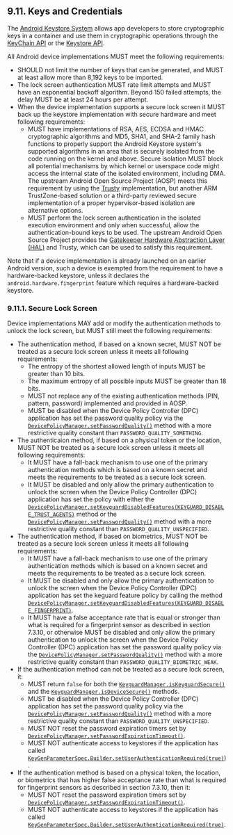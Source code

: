 ## 9.11\. Keys and Credentials

The [Android Keystore System](https://developer.android.com/training/articles/keystore.html) allows
app developers to store cryptographic keys in a container and use them in
cryptographic operations through the
[KeyChain API](https://developer.android.com/reference/android/security/KeyChain.html) or
the [Keystore API](https://developer.android.com/reference/java/security/KeyStore.html).

All Android device implementations MUST meet the following requirements:

*   SHOULD not limit the number of keys that can be generated, and MUST at
    least allow more than 8,192 keys to be imported.
*   The lock screen authentication MUST rate limit attempts and MUST have an
    exponential backoff algorithm. Beyond 150 failed attempts, the delay MUST be
    at least 24 hours per attempt.
*   When the device implementation supports a secure lock screen it MUST back up the
    keystore implementation with secure hardware and meet following requirements:
    *   MUST have implementations of RSA, AES, ECDSA and HMAC cryptographic
        algorithms and MD5, SHA1, and SHA-2 family hash functions to properly
        support the Android Keystore system's supported algorithms in an area
        that is securely isolated from the code running on the kernel and
        above. Secure isolation MUST block all potential mechanisms by which
        kernel or userspace code might access the internal state of the
        isolated environment, including DMA. The upstream Android Open Source
        Project (AOSP) meets this requirement by using the [Trusty](https://source.android.com/security/trusty/)
        implementation, but another ARM TrustZone-based solution or a
        third-party reviewed secure implementation of a proper
        hypervisor-based isolation are alternative options.
    *   MUST perform the lock screen authentication in the isolated execution
        environment and only when successful, allow the authentication-bound
        keys to be used. The upstream Android Open Source Project provides
        the [Gatekeeper Hardware Abstraction Layer (HAL)](http://source.android.com/devices/tech/security/authentication/gatekeeper.html)
        and Trusty, which can be used to satisfy this requirement.

Note that if a device implementation is already launched on an earlier Android
version, such a device is exempted from the requirement to have a
hardware-backed keystore, unless it declares the `android.hardware.fingerprint`
feature which requires a hardware-backed keystore.

### 9.11.1\. Secure Lock Screen

Device implementations MAY add or modify the authentication methods to unlock
the lock screen, but MUST still meet the following requirements:

*   The authentication method, if based on a known secret, MUST NOT be treated
    as a secure lock screen unless it meets all following requirements:
    *    The entropy of the shortest allowed length of inputs MUST be greater
         than 10 bits.
    *    The maximum entropy of all possible inputs MUST be greater than 18 bits.
    *    MUST not replace any of the existing authentication methods (PIN,
         pattern, password) implemented and provided in AOSP.
    *    MUST be disabled when the Device Policy Controller (DPC) application
         has set the password quality policy via the
         [`DevicePolicyManager.setPasswordQuality()`](https://developer.android.com/reference/android/app/admin/DevicePolicyManager.html#setPasswordQuality%28android.content.ComponentName,%20int%29)
         method with a more restrictive quality constant than `PASSWORD_QUALITY_SOMETHING`.
*   The authenticaion method, if based on a physical token or the location,
    MUST NOT be treated as a secure lock screen unless it meets all following
    requirements:
    *    It MUST have a fall-back mechanism to use one of the primary
         authentication methods which is based on a known secret and meets
         the requirements to be treated as a secure lock screen.
    *    It MUST be disabled and only allow the primary authentication to
         unlock the screen when the Device Policy Controller (DPC) application
         has set the policy with either the
         [`DevicePolicyManager.setKeyguardDisabledFeatures(KEYGUARD_DISABLE_TRUST_AGENTS)`](http://developer.android.com/reference/android/app/admin/DevicePolicyManager.html#setKeyguardDisabledFeatures%28android.content.ComponentName,%20int%29)
         method or the [`DevicePolicyManager.setPasswordQuality()`](https://developer.android.com/reference/android/app/admin/DevicePolicyManager.html#setPasswordQuality%28android.content.ComponentName,%20int%29)
         method with a more restrictive quality constant than
         `PASSWORD_QUALITY_UNSPECIFIED`.
*    The authentication method, if based on biometrics, MUST NOT be treated as a
     secure lock screen unless it meets all following requirements:
     *    It MUST have a fall-back mechanism to use one of the primary
          authentication methods which is based on a known secret and meets
          the requirements to be treated as a secure lock screen.
     *    It MUST be disabled and only allow the primary authentication to
          unlock the screen when the Device Policy Controller (DPC) application
          has set the keguard feature policy by calling the method
          [`DevicePolicyManager.setKeyguardDisabledFeatures(KEYGUARD_DISABLE_FINGERPRINT)`](http://developer.android.com/reference/android/app/admin/DevicePolicyManager.html#setKeyguardDisabledFeatures%28android.content.ComponentName,%20int%29).
     *    It MUST have a false acceptance rate that is equal or stronger than
          what is required for a fingerprint sensor as described in
          section 7.3.10, or otherwise MUST be disabled and only allow the
          primary authentication to unlock the screen when the Device Policy
          Controller (DPC) application has set the password quality policy
          via the [`DevicePolicyManager.setPasswordQuality()`](https://developer.android.com/reference/android/app/admin/DevicePolicyManager.html\#setPasswordQuality%28android.content.ComponentName,%20int%29)
          method with a more restrictive quality constant than
          `PASSWORD_QUALITY_BIOMETRIC_WEAK`.
*    If the authentication method can not be treated as a secure lock screen,
     it:
     *    MUST return `false` for both the [`KeyguardManager.isKeyguardSecure()`](http://developer.android.com/reference/android/app/KeyguardManager.html#isKeyguardSecure%28%29)
          and the [`KeyguardManager.isDeviceSecure()`](https://developer.android.com/reference/android/app/KeyguardManager.html#isDeviceSecure%28%29)
          methods.
     *    MUST be disabled when the Device Policy Controller (DPC) application
          has set the password quality policy via the [`DevicePolicyManager.setPasswordQuality()`](https://developer.android.com/reference/android/app/admin/DevicePolicyManager.html#setPasswordQuality%28android.content.ComponentName,%20int%29)
          method with a more restrictive quality constant than `PASSWORD_QUALITY_UNSPECIFIED`.
     *    MUST NOT reset the password expiration timers set by [`DevicePolicyManager.setPasswordExpirationTimeout()`](http://developer.android.com/reference/android/app/admin/DevicePolicyManager.html#setPasswordExpirationTimeout%28android.content.ComponentName,%20long%29).
     *    MUST NOT authenticate access to keystores if the application has called
          [`KeyGenParameterSpec.Builder.setUserAuthenticationRequired(true)`](https://developer.android.com/reference/android/security/keystore/KeyGenParameterSpec.Builder.html#setUserAuthenticationRequired%28boolean%29)).
*    If the authentication method is based on a physical token, the location,
     or biometrics that has higher false acceptance rate than what is required
     for fingerprint sensors as described in section 7.3.10, then it:
     *    MUST NOT reset the password expiration timers set by [`DevicePolicyManager.setPasswordExpirationTimeout()`](http://developer.android.com/reference/android/app/admin/DevicePolicyManager.html#setPasswordExpirationTimeout%28android.content.ComponentName,%20long%29).
     *    MUST NOT authenticate access to keystores if the application has called
          [`KeyGenParameterSpec.Builder.setUserAuthenticationRequired(true)`](https://developer.android.com/reference/android/security/keystore/KeyGenParameterSpec.Builder.html#setUserAuthenticationRequired%28boolean%29).
